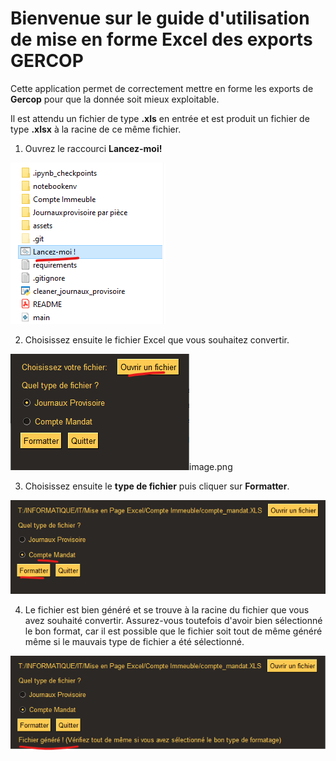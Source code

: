 # Bienvenue sur le guide d'utilisation de mise en forme Excel des exports GERCOP
Cette application permet de correctement mettre en forme les exports de **Gercop** pour que la donnée soit mieux exploitable.

Il est attendu un fichier de type **.xls** en entrée et est produit un fichier de type **.xlsx** à la racine de ce même fichier.

1. Ouvrez le raccourci **Lancez-moi!**

![Drag Racing](assets/0.png)

2. Choisissez ensuite le fichier Excel que vous souhaitez convertir.

![Drag Racing](assets/1.png)image.png

3. Choisissez ensuite le **type de fichier** puis cliquer sur **Formatter**.

![Drag Racing](assets/2.png)

4. Le fichier est bien généré et se trouve à la racine du fichier que vous avez souhaité convertir. Assurez-vous toutefois d'avoir bien sélectionné le bon format, car il est possible que le fichier soit tout de même généré même si le mauvais type de fichier a été sélectionné.

![Drag Racing](assets/3.png)
